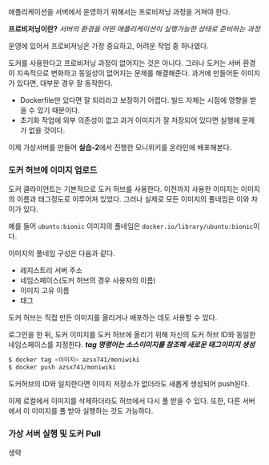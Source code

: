 애플리케이션을 서버에서 운영하기 위해서는 프로비저닝 과정을 거쳐야 한다.

**프로비저닝이란?**
*서버의 환경을 어떤 애플리케이션이 실행가능한 상태로 준비하는 과정*

운영에 있어서 프로비저닝은 가장 중요하고, 어려운 작업 중 하나였다.

도커를 사용한다고 프로비저닝 과정이 없어지는 것은 아니다. 그러나 도커는 서버 환경이 지속적으로 변화하고 동일성이 없어지는 문제를 해결해준다. 과거에 만들어둔 이미지가 있다면, 대부분 경우 잘 동작한다.

- Dockerfile만 있다면 잘 되리라고 보장하기 어렵다. 빌드 자체는 시점에 영향을 받을 수 있기 때문이다.
- 초기화 작업에 외부 의존성이 없고 과거 이미지가 잘 저장되어 있다면 실행에 문제가 없을 것이다.

이제 가상서버를 만들어 **실습-2**에서 진행한 모니위키를 온라인에 배포해본다.

### 도커 허브에 이미지 업로드

도커 클라이언트는 기본적으로 도커 허브를 사용한다. 이전까지 사용한 이미지는 이미지의 이름과 태그정도로 이루어져 있었다. 그러나 실제로 모든 이미지의 풀네임은 이와 차이가 있다.

예를 들어 `ubuntu:bionic` 이미지의 풀네임은 `docker.io/library/ubuntu:bionic`이다.

이미지의 풀네임 구성은 다음과 같다.

- 레지스트리 서버 주소
- 네임스페이스(도커 허브의 경우 사용자의 이름)
- 이미지 고유 이름
- 태그

도커 허브는 직접 만든 이미지를 올리거나 배포하는 데도 사용할 수 있다. 

로그인을 한 뒤, 도커 이미지를 도커 허브에 올리기 위해 자신의 도커 허브 ID와 동일한 네임스페이스를 지정한다. ***tag 명령어는 소스이미지를 참조해 새로운 태그이미지 생성***

```bash
$ docker tag <이미지> azsx741/moniwiki
$ docker push azsx741/moniwiki
```

도커허브의 ID와 일치한다면 이미지 저장소가 없더라도 새롭게 생성되어 push된다.

이제 로컬에서 이미지를 삭제하더라도 허브에서 다시 풀 받을 수 있다. 또한, 다른 서버에서 이 이미지를 풀 받아 실행하는 것도 가능하다.

### 가상 서버 실행 및 도커 Pull

생략